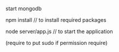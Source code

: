 start mongodb

npm install // to install required packages

node server/app.js // to start the application 

(require to put sudo if permission require)